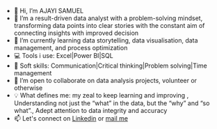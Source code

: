 - 👋 Hi, I’m AJAYI SAMUEL 
- 👀 I’m a result-driven data analyst with a problem-solving mindset, transforming data points into clear stories with the constant aim of connecting insights with improved decision 
- 🌱 I’m currently learning data storytelling, data visualisation, data management, and process optimization 
-  💻 Tools i use: Excel|Power BI|SQL
-  🧠 Soft skills: Communication|Critical thinking|Problem solving|Time management  
- 💞️ I’m open to collaborate on data analysis projects, volunteer or otherwise
- 💡 What defines me: my zeal to keep learning and improving , Understanding not just the “what” in the data, but the “why” and “so what”., Adept attention to data integrity and accuracy 
- 📫 Let's connect on [Linkedin](https://www.linkedin.com/in/samuelaj07) or [mail me](mailto:samuelajayi566@gmail.com)
<!--- 😄 Pronouns: ...
- ⚡ Fun fact: ...

Remember always "Without data, you are just another person with an opinion." - Edwards W. Deming
<!---
SamuelAj07/SamuelAj07 is a ✨ special ✨ repository because its `README.md` (this file) appears on your GitHub profile.
You can click the Preview link to take a look at your changes.
--->
